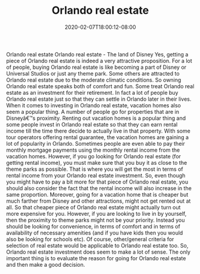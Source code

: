 ﻿---
title: "Orlando real estate"
date: 2020-02-07T18:00:12-08:00
description: "real estate Tips for Web Success"
featured_image: "/images/real estate.jpg"
tags: ["real estate"]
---

Orlando real estate 
Orlando real estate - The land of Disney
Yes, getting a piece of Orlando real estate is indeed a very attractive proposition. For a lot of people, buying Orlando real estate is like becoming a part of Disney or Universal Studios or just any theme park. Some others are attracted to Orlando real estate due to the moderate climatic conditions. So owning Orlando real estate speaks both of comfort and fun. 
Some treat Orlando real estate as an investment for their retirement. In fact a lot of people buy Orlando real estate just so that they can settle in Orlando later in their lives. When it comes to investing in Orlando real estate, vacation homes also seem a popular thing. A number of people go for properties that are in Disneyâ€™s proximity. Renting out vacation homes is a popular thing and some people invest in Orlando real estate so that they can earn rental income till the time there decide to actually live in that property. With some tour operators offering rental guarantee, the vacation homes are gaining a lot of popularity in Orlando. Sometimes people are even able to pay their monthly mortgage payments using the monthly rental income from the vacation homes. However, if you go looking for Orlando real estate (for getting rental income), you must make sure that you buy it as close to the theme parks as possible. That is where you will get the most in terms of rental income from your Orlando real estate investment. So, even though you might have to pay a bit more for that piece of Orlando real estate, you should also consider the fact that the rental income will also increase in the same proportion. Moreover, going for a vacation home that is cheaper but much farther from Disney and other attractions, might not get rented out at all. So that cheaper piece of Orlando real estate might actually turn out more expensive for you. 
However, if you are looking to live in by yourself, then the proximity to theme parks might not be your priority. Instead you should be looking for convenience, in terms of comfort and in terms of availability of necessary amenities (and if you have kids then you would also be looking for schools etc). Of course, other/general criteria for selection of real estate would be applicable to Orlando real estate too. 
So, Orlando real estate investment does seem to make a lot of sense. The only important thing is to evaluate the reason for going for Orlando real estate and then make a good decision.

